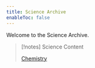```yaml
---
title: Science Archive
enableToc: false
---
```


Welcome to the Science Archive. 

> [!notes] Science Content
> 
> [Chemistry](chemistry.md) 

